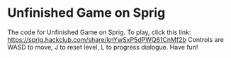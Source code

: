 # Unfinished Game on Sprig
The code for Unfinished Game on Sprig.
To play, click this link: https://sprig.hackclub.com/share/knYwSxP5dPWQ61CnMf2b
Controls are WASD to move, J to reset level, L to progress dialogue.
Have fun!

